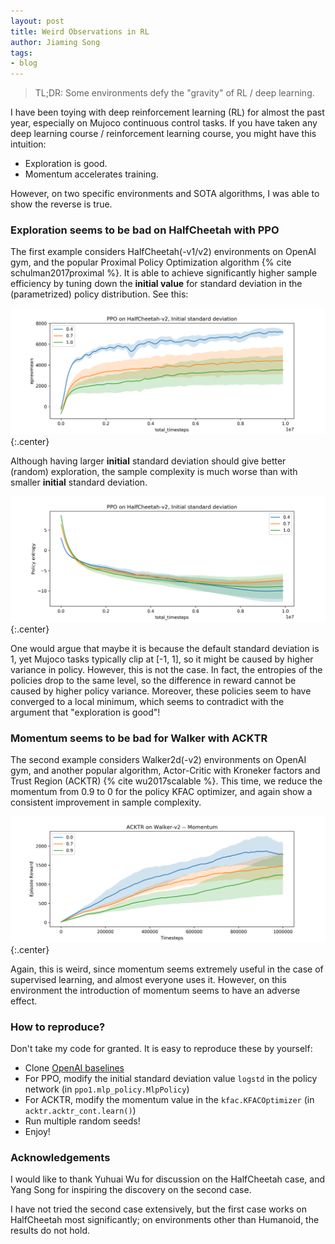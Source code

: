 ```yaml
---
layout: post
title: Weird Observations in RL
author: Jiaming Song
tags:
- blog
---
```


> TL;DR: Some environments defy the "gravity" of RL / deep learning.

I have been toying with deep reinforcement learning (RL) for almost the past year, especially on Mujoco continuous control tasks. If you have taken any deep learning course / reinforcement learning course, you might have this intuition:

- Exploration is good.
- Momentum accelerates training.

However, on two specific environments and SOTA algorithms, I was able to show the reverse is true.

### Exploration seems to be bad on HalfCheetah with PPO

The first example considers HalfCheetah(-v1/v2) environments on OpenAI gym, and the popular Proximal Policy Optimization algorithm {% cite schulman2017proximal %}. It is able to achieve significantly higher sample efficiency by tuning down the **initial value** for standard deviation in the (parametrized) policy distribution. See this:

![](../../public/img/blog/hc-ppo.png){:.center}

Although having larger **initial** standard deviation should give better (random) exploration, the sample complexity is much worse than with smaller **initial** standard deviation.

![](../../public/img/blog/hc-ppo-entropy.png){:.center}

One would argue that maybe it is because the default standard deviation is 1, yet Mujoco tasks typically clip at [-1, 1], so it might be caused by higher variance in policy. However, this is not the case. In fact, the entropies of the policies drop to the same level, so the difference in reward cannot be caused by higher policy variance. Moreover, these policies seem to have converged to a local minimum, which seems to contradict with the argument that "exploration is good"!

### Momentum seems to be bad for Walker with ACKTR

The second example considers Walker2d(-v2) environments on OpenAI gym, and another popular algorithm, Actor-Critic with Kroneker factors and Trust Region (ACKTR) {% cite wu2017scalable %}. This time, we reduce the momentum from 0.9 to 0 for the policy KFAC optimizer, and again show a consistent improvement in sample complexity.

![](../../public/img/blog/walker.png){:.center}

Again, this is weird, since momentum seems extremely useful in the case of supervised learning, and almost everyone uses it. However, on this environment the introduction of momentum seems to have an adverse effect.

### How to reproduce?

Don't take my code for granted. It is easy to reproduce these by yourself:
- Clone [OpenAI baselines](https://github.com/openai/baselines)
- For PPO, modify the initial standard deviation value `logstd` in the policy network (in `ppo1.mlp_policy.MlpPolicy`)
- For ACKTR, modify the momentum value in the `kfac.KFACOptimizer` (in `acktr.acktr_cont.learn()`)
- Run multiple random seeds!
- Enjoy!


### Acknowledgements
I would like to thank Yuhuai Wu for discussion on the HalfCheetah case, and Yang Song for inspiring the discovery on the second case.

I have not tried the second case extensively, but the first case works on HalfCheetah most significantly; on environments other than Humanoid, the results do not hold.
